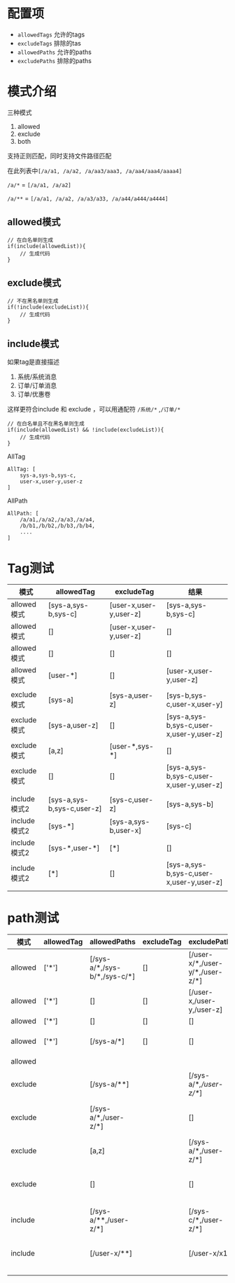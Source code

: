 # 配置项

- `allowedTags` 允许的tags
- `excludeTags` 排除的tas
- `allowedPaths` 允许的paths
- `excludePaths` 排除的paths

# 模式介绍

三种模式

1. allowed
2. exclude
3. both

支持正则匹配，同时支持文件路径匹配

在此列表中`[/a/a1, /a/a2, /a/aa3/aaa3, /a/aa4/aaa4/aaaa4]`

`/a/*` = `[/a/a1, /a/a2]`

`/a/**` = `[/a/a1, /a/a2, /a/a3/a33, /a/a44/a444/a4444]`

## allowed模式

```
// 在白名单则生成
if(include(allowedList)){
	// 生成代码
}
```

## exclude模式

```
// 不在黑名单则生成
if(!include(excludeList)){
	// 生成代码
}
```

## include模式

如果tag是直接描述

1. 系统/系统消息
2. 订单/订单消息
3. 订单/优惠卷

这样更符合include 和 exclude ，可以用通配符 `/系统/*` ,`/订单/*`

```
// 在白名单且不在黑名单则生成
if(include(allowedList) && !include(excludeList)){
	// 生成代码
}
```

AllTag

```
AllTag: [
	sys-a,sys-b,sys-c,
	user-x,user-y,user-z
]
```

AllPath

```
AllPath: [
	/a/a1,/a/a2,/a/a3,/a/a4,
	/b/b1,/b/b2,/b/b3,/b/b4,
	....
]
```

# Tag测试

| 模式 | allowedTag | excludeTag | 结果 |
| --- | --- | --- | --- |
| allowed模式 | [sys-a,sys-b,sys-c] | [user-x,user-y,user-z] | [sys-a,sys-b,sys-c] |
| allowed模式 | [] | [user-x,user-y,user-z] | [] |
| allowed模式 | [] | [] | [] |
| allowed模式 | [user-*] | [] | [user-x,user-y,user-z] |
|  |  |  |  |
| exclude模式 | [sys-a] | [sys-a,user-z] | [sys-b,sys-c,user-x,user-y] |
| exclude模式 | [sys-a,user-z] | [] | [sys-a,sys-b,sys-c,user-x,user-y,user-z] |
| exclude模式 | [a,z] | [user-\*,sys-\*] | [] |
| exclude模式 | [] | [] | [sys-a,sys-b,sys-c,user-x,user-y,user-z] |
|  |  |  |  |
| include模式2 | [sys-a,sys-b,sys-c,user-z] | [sys-c,user-z] | [sys-a,sys-b] |
| include模式2 | [sys-*] | [sys-a,sys-b,user-x] | [sys-c] |
| include模式2 | [sys-\*,user-\*] | [*] | [] |
| include模式2 | [*] | [] | [sys-a,sys-b,sys-c,user-x,user-y,user-z] |
|  |  |  |  |

# path测试

| 模式 | allowedTag | allowedPaths | excludeTag | excludePaths | 结果 |
| --- | --- | --- | --- | --- | --- |
| allowed | ['*'] | [/sys-a/\*,/sys-b/\*,/sys-c/\*] | [] | [/user-x/\*,/user-y/\*,/user-z/\*] | [/sys-a/\*,/sys-b\*,/sys-c\*] |
| allowed | ['*'] | [] | [] | [/user-x,/user-y,/user-z] | [] |
| allowed | ['*'] | [] | [] | [] | [] |
| allowed | ['*'] | [/sys-a/*] | [] | [] | [/sys-a/a1/aa1,/sys-a/a1/aa1/aaa1,/sys-a/a1/aa1/aaa1/aaaa1] |
| allowed |  |  |  |  |  |
|  |  |  |  |  |  |
| exclude |  | [/sys-a/**] |  | [/sys-a/\**,/user-z/\**] | [/sys-b/\**,/sys-c/\*,/user-x/\*,/user-y/\*] |
| exclude |  | [/sys-a/\*,/user-z/\*] |  | [] | [/sys-a/\*,/sys-b/\*,/sys-c/\*,/user-x/\*,/user-y/\*,/user-z/\*] |
| exclude |  | [a,z] |  | [/sys-a/\*,/user-z/\*] | [] |
| exclude |  | [] |  | [] | [/sys-a/\*,/sys-b/\*,/sys-c/\*,/user-x/\*,/user-y/\*,/user-z/\*] |
|  |  |  |  |  |  |
| include |  | [/sys-a/\**,/user-z/\*] |  | [/sys-c/\*,/user-z/*] | [/sys-a/\**] |
| include |  | [/user-x/**] |  | [/user-x/x1] | [/user-x/x1/xx1,/user-x/x1/xx1/xxx1,/user-x/x1/xx1/xxx1/xxxx1] |
|  |  |  |  |  |  |
